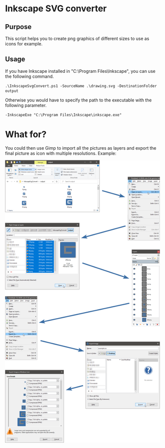 # Inkscape SVG converter
## Purpose
This script helps you to create png graphics of different sizes to use as icons for example.
## Usage
If you have Inkscape installed in "C:\Program Files\Inkscape", you can use the following command.
```
.\InkscapeSvgConvert.ps1 -SourceName .\drawing.svg -DestinationFolder output
```
Otherwise you would have to specify the path to the executable with the following parameter.
```
-InkscapeExe "C:\Program Files\Inkscape\inkscape.exe"
```
# What for?
You could then use Gimp to import all the pictures as layers and export the final picture as icon with multiple resolutions. Example:

![Icon example](doc/createicons.png "Icon example")